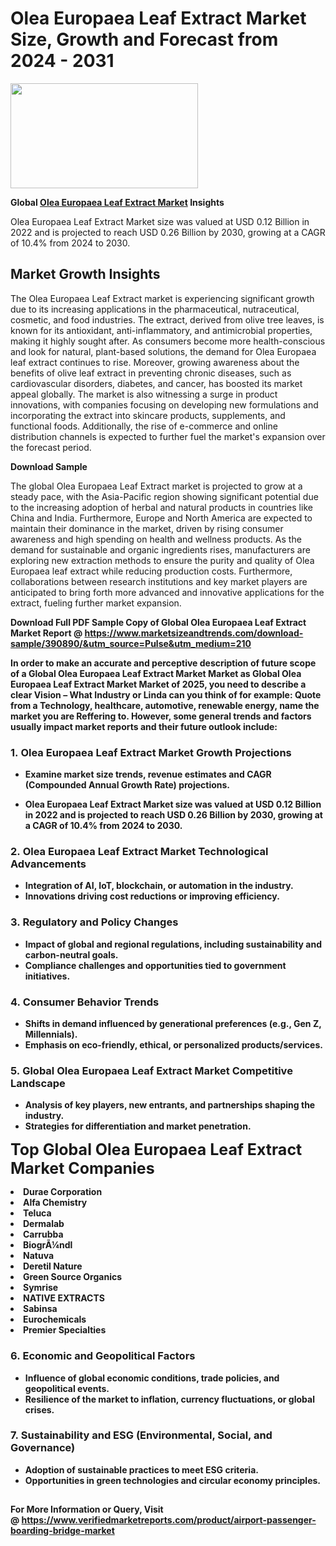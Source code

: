 <H1>Olea Europaea Leaf Extract Market Size, Growth and Forecast from 2024 - 2031</H1><img class="aligncenter size-medium wp-image-584254" src="https://thirdeyenews.in/wp-content/uploads/2024/09/Global-Market-Research-300x168.jpeg" alt="" width="300" height="168" /><p><strong>Global&nbsp;<a href="https://www.marketsizeandtrends.com/download-sample/390890/&amp;utm_source=Pulse&amp;utm_medium=210">Olea Europaea Leaf Extract Market</a> Insights</strong></p><p>Olea Europaea Leaf Extract Market size was valued at USD 0.12 Billion in 2022 and is projected to reach USD 0.26 Billion by 2030, growing at a CAGR of 10.4% from 2024 to 2030.</p><p><h2>Market Growth Insights</h2> <p>The Olea Europaea Leaf Extract market is experiencing significant growth due to its increasing applications in the pharmaceutical, nutraceutical, cosmetic, and food industries. The extract, derived from olive tree leaves, is known for its antioxidant, anti-inflammatory, and antimicrobial properties, making it highly sought after. As consumers become more health-conscious and look for natural, plant-based solutions, the demand for Olea Europaea leaf extract continues to rise. Moreover, growing awareness about the benefits of olive leaf extract in preventing chronic diseases, such as cardiovascular disorders, diabetes, and cancer, has boosted its market appeal globally. The market is also witnessing a surge in product innovations, with companies focusing on developing new formulations and incorporating the extract into skincare products, supplements, and functional foods. Additionally, the rise of e-commerce and online distribution channels is expected to further fuel the market's expansion over the forecast period.</p> <p><strong>Download Sample</strong></p> <p>The global Olea Europaea Leaf Extract market is projected to grow at a steady pace, with the Asia-Pacific region showing significant potential due to the increasing adoption of herbal and natural products in countries like China and India. Furthermore, Europe and North America are expected to maintain their dominance in the market, driven by rising consumer awareness and high spending on health and wellness products. As the demand for sustainable and organic ingredients rises, manufacturers are exploring new extraction methods to ensure the purity and quality of Olea Europaea leaf extract while reducing production costs. Furthermore, collaborations between research institutions and key market players are anticipated to bring forth more advanced and innovative applications for the extract, fueling further market expansion. <p><strong></p><p><span class=""><strong>Download Full PDF Sample Copy of Global Olea Europaea Leaf Extract Market Report</strong> @ <a href="https://www.marketsizeandtrends.com/download-sample/390890/&amp;utm_source=Pulse&amp;utm_medium=210" target="_blank">https://www.marketsizeandtrends.com/download-sample/390890/&amp;utm_source=Pulse&amp;utm_medium=210</a></span></p><p>In order to make an accurate and perceptive description of future scope of a Global&nbsp;Olea Europaea Leaf Extract Market Market as Global&nbsp;Olea Europaea Leaf Extract Market Market of 2025, you need to describe a clear Vision &ndash; What Industry or Linda can you think of for example: Quote from a Technology, healthcare, automotive, renewable energy, name the market you are Reffering to. However, some general trends and factors usually impact market reports and their future outlook include:</p><h3>1.&nbsp;<strong>Olea Europaea Leaf Extract Market Growth Projections</strong></h3><ul><li>Examine market size trends, revenue estimates and CAGR (Compounded Annual Growth Rate) projections.</li><li><p>Olea Europaea Leaf Extract Market size was valued at USD 0.12 Billion in 2022 and is projected to reach USD 0.26 Billion by 2030, growing at a CAGR of 10.4% from 2024 to 2030.</p></li></ul><h3>2.&nbsp;<strong>Olea Europaea Leaf Extract Market Technological Advancements</strong></h3><ul><li>Integration of AI, IoT, blockchain, or automation in the industry.</li><li>Innovations driving cost reductions or improving efficiency.</li></ul><h3>3.&nbsp;<strong>Regulatory and Policy Changes</strong></h3><ul><li>Impact of global and regional regulations, including sustainability and carbon-neutral goals.</li><li>Compliance challenges and opportunities tied to government initiatives.</li></ul><h3>4.&nbsp;<strong>Consumer Behavior Trends</strong></h3><ul><li>Shifts in demand influenced by generational preferences (e.g., Gen Z, Millennials).</li><li>Emphasis on eco-friendly, ethical, or personalized products/services.</li></ul><h3>5.&nbsp;<strong>Global Olea Europaea Leaf Extract Market Competitive Landscape</strong></h3><ul><li>Analysis of key players, new entrants, and partnerships shaping the industry.</li><li>Strategies for differentiation and market penetration.</li></ul><p data-pm-slice="1 1 []"><span style="color: inherit; font-family: inherit; font-size: 25px;">Top Global Olea Europaea Leaf Extract Market Companies</span></p><div class="" data-test-id=""><p><li>Durae Corporation</li><li> Alfa Chemistry</li><li> Teluca</li><li> Dermalab</li><li> Carrubba</li><li> BiogrÃ¼ndl</li><li> Natuva</li><li> Deretil Nature</li><li> Green Source Organics</li><li> Symrise</li><li> NATIVE EXTRACTS</li><li> Sabinsa</li><li> Eurochemicals</li><li> Premier Specialties</li></p></div><h3>6.&nbsp;<strong>Economic and Geopolitical Factors</strong></h3><ul><li>Influence of global economic conditions, trade policies, and geopolitical events.</li><li>Resilience of the market to inflation, currency fluctuations, or global crises.</li></ul><h3>7.&nbsp;<strong>Sustainability and ESG (Environmental, Social, and Governance)</strong></h3><ul><li>Adoption of sustainable practices to meet ESG criteria.</li><li>Opportunities in green technologies and circular economy principles.</li></ul><h2><strong style="font-size: 14px;">For More Information or Query, Visit @&nbsp;</strong><a style="background-color: #ffffff; font-size: 14px;" href="https://www.marketsizeandtrends.com/report/olea-europaea-leaf-extract-market/" target="_blank">https://www.verifiedmarketreports.com/product/airport-passenger-boarding-bridge-market</a></h2>
